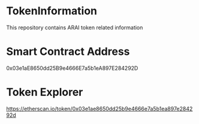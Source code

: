# TokenInformation
This repository contains ARAI token related information

# Smart Contract Address
0x03e1aE8650dd25B9e4666E7a5b1eA897E284292D

# Token Explorer 
https://etherscan.io/token/0x03e1ae8650dd25b9e4666e7a5b1ea897e284292d
